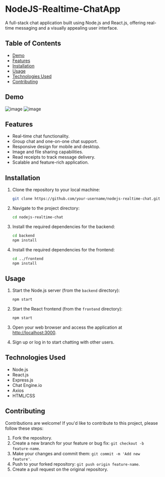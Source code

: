 # NodeJS-Realtime-ChatApp

A full-stack chat application built using Node.js and React.js, offering real-time messaging and a visually appealing user interface.

## Table of Contents

- [Demo](#demo)
- [Features](#features)
- [Installation](#installation)
- [Usage](#usage)
- [Technologies Used](#technologies-used)
- [Contributing](#contributing)

## Demo


![image](https://github.com/ChiragGadhvi/NodeJS-Realtime-ChatApp/assets/108175344/cbd76bbe-6cbb-4fa6-b53b-0396867e887a)
![image](https://github.com/ChiragGadhvi/NodeJS-Realtime-ChatApp/assets/108175344/159bc3a7-1eb9-4e18-b9b3-67321988b136)



## Features

- Real-time chat functionality.
- Group chat and one-on-one chat support.
- Responsive design for mobile and desktop.
- Image and file sharing capabilities.
- Read receipts to track message delivery.
- Scalable and feature-rich application.

## Installation

1. Clone the repository to your local machine:

   ```bash
   git clone https://github.com/your-username/nodejs-realtime-chat.git
   ```

2. Navigate to the project directory:

   ```bash
   cd nodejs-realtime-chat
   ```

3. Install the required dependencies for the backend:

   ```bash
   cd backend
   npm install
   ```

4. Install the required dependencies for the frontend:

   ```bash
   cd ../frontend
   npm install
   ```

## Usage

1. Start the Node.js server (from the `backend` directory):

   ```bash
   npm start
   ```

2. Start the React frontend (from the `frontend` directory):

   ```bash
   npm start
   ```

3. Open your web browser and access the application at [http://localhost:3000](http://localhost:3000).

4. Sign up or log in to start chatting with other users.

## Technologies Used

- Node.js
- React.js
- Express.js
- Chat Engine.io
- Axios
- HTML/CSS

## Contributing

Contributions are welcome! If you'd like to contribute to this project, please follow these steps:

1. Fork the repository.
2. Create a new branch for your feature or bug fix: `git checkout -b feature-name`.
3. Make your changes and commit them: `git commit -m 'Add new feature'`.
4. Push to your forked repository: `git push origin feature-name`.
5. Create a pull request on the original repository.

